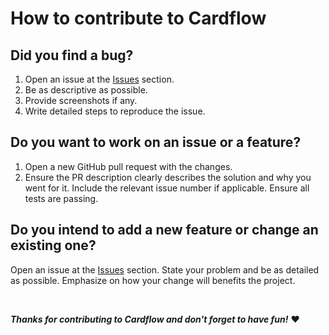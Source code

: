 # How to contribute to Cardflow

## Did you find a bug?

1. Open an issue at the [Issues]([url](https://github.com/julkascript/cardflow/issues)https://github.com/julkascript/cardflow/issues) section.
2. Be as descriptive as possible.
3. Provide screenshots if any.
4. Write detailed steps to reproduce the issue.

## Do you want to work on an issue or a feature?

1. Open a new GitHub pull request with the changes.
2. Ensure the PR description clearly describes the solution and why you went for it. Include the relevant issue number if applicable. Ensure all tests are passing.

## Do you intend to add a new feature or change an existing one?

Open an issue at the [Issues]([url](https://github.com/julkascript/cardflow/issues)https://github.com/julkascript/cardflow/issues) section. State your problem and be as detailed as possible. 
Emphasize on how your change will benefits the project.

<br>

***Thanks for contributing to Cardflow and don't forget to have fun!*** ❤️

